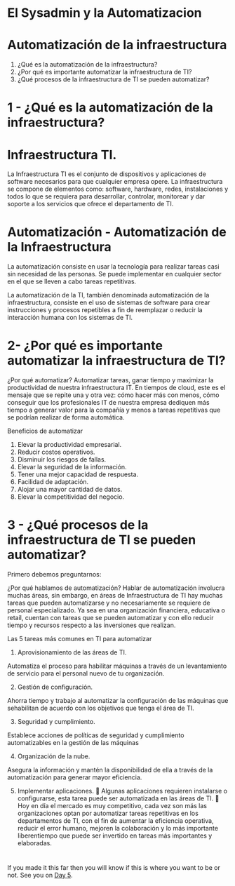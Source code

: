 # El Sysadmin y la Automatizacion

#
#
#


# Automatización de la infraestructura


1. ¿Qué es la automatización de la infraestructura?
2. ¿Por qué es importante automatizar la infraestructura de TI?
3. ¿Qué procesos de la infraestructura de TI se pueden automatizar?

#
#

# 1 - ¿Qué es la automatización de la infraestructura?

# Infraestructura TI.

La Infraestructura TI es el conjunto de dispositivos y aplicaciones de software necesarios para que cualquier empresa opere. La infraestructura se compone de elementos como: software, hardware, redes, instalaciones y todos lo que se requiera para desarrollar, controlar, monitorear y dar soporte a los servicios que ofrece el departamento de TI.

# Automatización - Automatización de la Infraestructura

La automatización consiste en usar la tecnología para realizar tareas casi sin necesidad de las personas. Se puede implementar en cualquier sector en el que se lleven a cabo tareas repetitivas.

La automatización de la TI, también denominada automatización de la infraestructura, consiste en el uso de sistemas de software para crear instrucciones y procesos repetibles a fin de reemplazar o reducir la interacción humana con los sistemas de TI.

#
#
# 2- ¿Por qué es importante automatizar la infraestructura de TI?

¿Por qué automatizar?  Automatizar tareas, ganar tiempo y maximizar la productividad de nuestra infraestructura IT. En tiempos de cloud, este es el mensaje que se repite una y otra vez: cómo hacer más con menos, cómo conseguir que los profesionales IT de nuestra empresa dediquen más tiempo a generar valor para la compañía y menos a tareas repetitivas que se podrían realizar de forma automática.

Beneficios de automatizar

1. Elevar la productividad empresarial.
2. Reducir costos operativos.
3. Disminuir los riesgos de fallas.
4. Elevar la seguridad de la información.
5. Tener una mejor capacidad de
respuesta.
6. Facilidad de adaptación.
7. Alojar una mayor cantidad de datos.
8. Elevar la competitividad del negocio.

#
#
# 3 - ¿Qué procesos de la infraestructura de TI se pueden automatizar?

Primero debemos preguntarnos:

¿Por qué hablamos de automatización? Hablar de automatización involucra muchas áreas, sin embargo, en áreas de Infraestructura de TI hay muchas tareas que pueden automatizarse y no necesariamente se requiere de personal especializado. Ya sea en una organización financiera, educativa o retail, cuentan con tareas que se pueden automatizar y con ello reducir tiempo y recursos respecto a las inversiones que realizan.

Las 5 tareas más comunes en TI para automatizar

1. Aprovisionamiento de las áreas de TI.

Automatiza el proceso para habilitar máquinas a través de un levantamiento de servicio para el personal nuevo de tu organización.

2. Gestión de configuración.

Ahorra tiempo y trabajo al automatizar la configuración de las máquinas que sehabilitan de acuerdo con los objetivos que tenga el área de TI.

3. Seguridad y cumplimiento.

Establece acciones de políticas de seguridad y cumplimiento automatizables en la gestión de las máquinas

4. Organización de la nube.

Asegura la información y mantén la disponibilidad de ella a través de la automatización para generar mayor eficiencia.

5. Implementar aplicaciones.
 Algunas aplicaciones requieren instalarse o configurarse, esta tarea puede ser automatizada en las áreas de TI.
 Hoy en día el mercado es muy competitivo, cada vez son más las organizaciones optan por automatizar tareas repetitivas en los departamentos de TI, con el fin de aumentar la eficiencia operativa, reducir el error humano, mejoren la colaboración y lo más importante liberentiempo que puede ser invertido en tareas más importantes y elaboradas.

#
#



If you made it this far then you will know if this is where you want to be or not. See you on [Day 5](day05.md).
